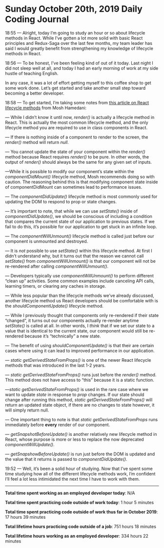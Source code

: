# Sunday October 20th, 2019 Daily Coding Journal

18:55 — Alright, today I’m going to study an hour or so about lifecycle methods in React. While I’ve gotten a lot more solid with basic React principles and Redux-Saga over the last few months, my team leader has said I would greatly benefit from strengthening my knowledge of lifecycle methods in React.

18:56 — To be honest, I’ve been feeling kind of out of it today. Last night I did not sleep well at all, and today I had an early morning of work at my side hustle of teaching English.

In any case, it was a lot of effort getting myself to this coffee shop to get some work done. Let’s get started and take another small step toward becoming a better developer.

18:58 — To get started, I’m taking some notes from [this article on React lifecycle methods](https://programmingwithmosh.com/javascript/react-lifecycle-methods/) from Mosh Hamedani:

— While I didn’t know it until now, *render()* is actually a lifecycle method in React. This is actually the most common lifecycle method, and the only lifecycle method you are required to use in class components in React.

— If there is nothing inside of a component to render to the screen, the *render()* method will return *null*.

— You cannot update the state of your component within the *render()* method because React requires *render()* to be pure. In other words, the output of *render()* should always be the same for any given set of inputs.

—While it is possible to modify our component’s state within the *componentDidMount()* lifecycle method, Mosh recommends doing so with caution. The reasoning behind this is that modifying component state inside of componentDidMount can sometimes lead to performance issues.

— The *componentDidUpdate()* lifecycle method is most commonly used for updating the DOM to respond to prop or state changes.

— It’s important to note, that while we can use *setState()* inside of *componentDidUpdate()*, we should be conscious of including a condition that compares the current state of our application to previous states. If we fail to do this, it’s possible for our application to get stuck in an infinite loop.

— The *componentWillUnmount()* lifecycle method is called just before our component is unmounted and destroyed.

— It is *not* possible to use *setState()* within this lifecycle method. At first I didn’t understand why, but it turns out that the reason we cannot call *setState()* from *componentWillUnmount()* is that our component will not be re-rendered after calling *componentWillUnmount()*.

— Developers typically use *componentWillUnmount()* to perform different “clean up” activities. Some common examples include canceling API calls, learning timers, or clearing any caches in storage.

— While less popular than the lifecycle methods we’ve already discussed, another lifecycle method us React developers should be comfortable with is the *shouldComponentUpdate()* lifecycle method. 

— While I previously thought that components only re-rendered if their state “changed”, it turns out our components actually re-render anytime *setState()* is called at all. In other words, I *think* that if we set our state to a value that is identical to the current state, our component would still be re-rendered because it’s “technically” a new state.

— The benefit of using *shouldComponentUpdate()* is that their are certain cases where using it can lead to improved performance in our application.

— *static getDerivedStateFromProps()* is one of the newer React lifecycle methods that was introduced in the last 1-2 years.

— *static getDerivedStateFromProps()* runs just before the *render()* method. This method does not have access to “this” because it is a static function.

—*static getDerivedStateFromProps()* is used in the rare case where we want to update *state* in response to *prop* changes. If our state should change after running this method, *static getDerivedStateFromProps()* will return an updated state object, if there are no changes to state however, it will simply return null.

— One important thing to note is that *static getDerivedStateFromProps* runs immediately before **every** render of our component.

— *getSnapshotBeforeUpdate()* is another relatively new lifecycle method in React, whose purpose is more or less to replace the now deprecated *componentWillUpdate()*.

— *getSnapshowBeforeUpdate()* is run just before the DOM is updated and the value that it returns is passed to *componentDidUpdate()*.

19:52 — Well, it’s been a solid hour of studying. Now that I’ve spent some time studying how all of the different lifecycle methods work, I’m confident I’ll feel a lot less intimidated the next time I have to work with them.

___
**Total time spent working as an employed developer today**: N/A

**Total time spent practicing code outside of work today**: 1 hour 5 minutes

**Total time spent practicing code outside of work thus far in October 2019**: 17 hours 39 minutes

**Total lifetime hours practicing code outside of a job**: 751 hours 18 minutes

**Total lifetime hours working as an employed developer**: 334 hours 22 minutes